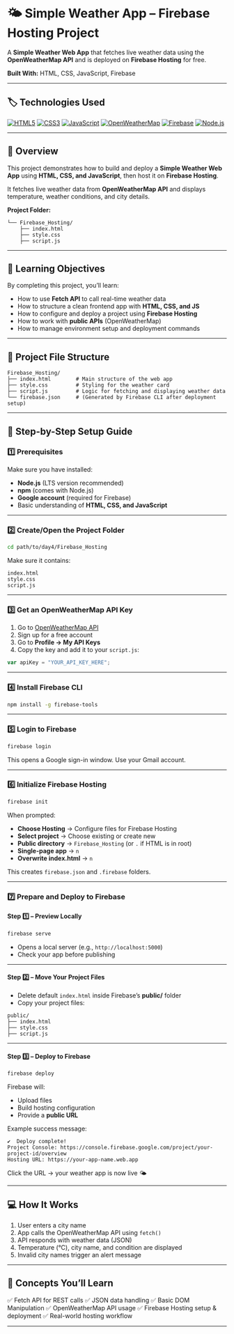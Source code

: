 # 🌤 Simple Weather App – Firebase Hosting Project

A **Simple Weather Web App** that fetches live weather data using the **OpenWeatherMap API** and is deployed on **Firebase Hosting** for free.

**Built With:** HTML, CSS, JavaScript, Firebase

---

## 🏷 Technologies Used

[![HTML5](https://img.shields.io/badge/HTML5-E34F26?style=for-the-badge\&logo=html5\&logoColor=white)](https://developer.mozilla.org/en-US/docs/Web/HTML)
[![CSS3](https://img.shields.io/badge/CSS3-1572B6?style=for-the-badge\&logo=css3\&logoColor=white)](https://developer.mozilla.org/en-US/docs/Web/CSS)
[![JavaScript](https://img.shields.io/badge/JavaScript-F7DF1E?style=for-the-badge\&logo=javascript\&logoColor=black)](https://developer.mozilla.org/en-US/docs/Web/JavaScript)
[![OpenWeatherMap](https://img.shields.io/badge/OpenWeatherMap-339933?style=for-the-badge)](https://openweathermap.org/api)
[![Firebase](https://img.shields.io/badge/Firebase-FFCA28?style=for-the-badge\&logo=firebase\&logoColor=black)](https://firebase.google.com/)
[![Node.js](https://img.shields.io/badge/Node.js-339933?style=for-the-badge\&logo=node.js\&logoColor=white)](https://nodejs.org/)

---

## 🧩 Overview

This project demonstrates how to build and deploy a **Simple Weather Web App** using **HTML, CSS, and JavaScript**, then host it on **Firebase Hosting**.

It fetches live weather data from **OpenWeatherMap API** and displays temperature, weather conditions, and city details.

**Project Folder:**

```
└── Firebase_Hosting/
    ├── index.html
    ├── style.css
    ├── script.js
```

---

## 🧠 Learning Objectives

By completing this project, you’ll learn:

* How to use **Fetch API** to call real-time weather data
* How to structure a clean frontend app with **HTML, CSS, and JS**
* How to configure and deploy a project using **Firebase Hosting**
* How to work with **public APIs** (OpenWeatherMap)
* How to manage environment setup and deployment commands

---

## 🧱 Project File Structure

```
Firebase_Hosting/
├── index.html        # Main structure of the web app
├── style.css         # Styling for the weather card
├── script.js         # Logic for fetching and displaying weather data
└── firebase.json     # (Generated by Firebase CLI after deployment setup)
```

---

## 🚀 Step-by-Step Setup Guide

### 1️⃣ Prerequisites

Make sure you have installed:

* **Node.js** (LTS version recommended)
* **npm** (comes with Node.js)
* **Google account** (required for Firebase)
* Basic understanding of **HTML, CSS, and JavaScript**

---

### 2️⃣ Create/Open the Project Folder

```bash
cd path/to/day4/Firebase_Hosting
```

Make sure it contains:

```
index.html
style.css
script.js
```

---

### 3️⃣ Get an OpenWeatherMap API Key

1. Go to [OpenWeatherMap API](https://openweathermap.org/api)
2. Sign up for a free account
3. Go to **Profile → My API Keys**
4. Copy the key and add it to your `script.js`:

```javascript
var apiKey = "YOUR_API_KEY_HERE";
```

---

### 4️⃣ Install Firebase CLI

```bash
npm install -g firebase-tools
```

---

### 5️⃣ Login to Firebase

```bash
firebase login
```

This opens a Google sign-in window. Use your Gmail account.

---

### 6️⃣ Initialize Firebase Hosting

```bash
firebase init
```

When prompted:

* **Choose Hosting** → Configure files for Firebase Hosting
* **Select project** → Choose existing or create new
* **Public directory** → `Firebase_Hosting` (or `.` if HTML is in root)
* **Single-page app** → `n`
* **Overwrite index.html** → `n`

This creates `firebase.json` and `.firebase` folders.

---

### 7️⃣ Prepare and Deploy to Firebase

#### Step 1️⃣ – Preview Locally

```bash
firebase serve
```

* Opens a local server (e.g., `http://localhost:5000`)
* Check your app before publishing

---

#### Step 2️⃣ – Move Your Project Files

* Delete default `index.html` inside Firebase’s **public/** folder
* Copy your project files:

```
public/
├── index.html
├── style.css
├── script.js
```

---

#### Step 3️⃣ – Deploy to Firebase

```bash
firebase deploy
```

Firebase will:

* Upload files
* Build hosting configuration
* Provide a **public URL**

Example success message:

```
✔  Deploy complete!
Project Console: https://console.firebase.google.com/project/your-project-id/overview
Hosting URL: https://your-app-name.web.app
```

Click the URL → your weather app is now live 🌤

---

## 💻 How It Works

1. User enters a city name
2. App calls the OpenWeatherMap API using `fetch()`
3. API responds with weather data (JSON)
4. Temperature (°C), city name, and condition are displayed
5. Invalid city names trigger an alert message

---

## 🧠 Concepts You’ll Learn

✅ Fetch API for REST calls
✅ JSON data handling
✅ Basic DOM Manipulation
✅ OpenWeatherMap API usage
✅ Firebase Hosting setup & deployment
✅ Real-world hosting workflow

---
